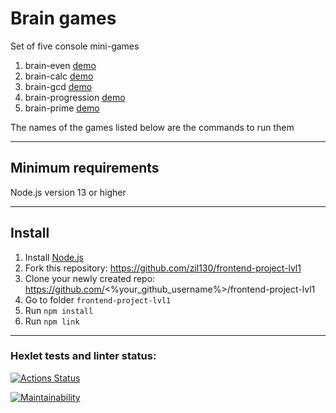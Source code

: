 # Brain games
Set of five console mini-games

1. brain-even [demo](https://asciinema.org/a/TZ6PsYeKoXTzp27zYQOkzwgMt)
2. brain-calc [demo](https://asciinema.org/a/5E9VckF4AnZfNys80SC6r4nAi)
3. brain-gcd [demo](https://asciinema.org/a/R4jNA4ZF4fkTEZtty0gSFulNT)
4. brain-progression [demo](https://asciinema.org/a/NV4rv9MfwG14jwLizDfWJZHWu)
5. brain-prime [demo](https://asciinema.org/a/gHBNsaKzMGvRmVXKq1ujJwFPp)

The names of the games listed below are the commands to run them

---

## Minimum requirements
Node.js version 13 or higher

---

## Install
1. Install [Node.js](https://nodejs.org)
2. Fork this repository: https://github.com/zil130/frontend-project-lvl1
3. Clone your newly created repo: https://github.com/<%your_github_username%>/frontend-project-lvl1
4. Go to folder `frontend-project-lvl1`
5. Run `npm install`
6. Run `npm link`

---

### Hexlet tests and linter status:
[![Actions Status](https://github.com/zil130/frontend-project-lvl1/workflows/hexlet-check/badge.svg)](https://github.com/zil130/frontend-project-lvl1/actions)

[![Maintainability](https://api.codeclimate.com/v1/badges/a99a88d28ad37a79dbf6/maintainability)](https://codeclimate.com/github/codeclimate/codeclimate/maintainability)
